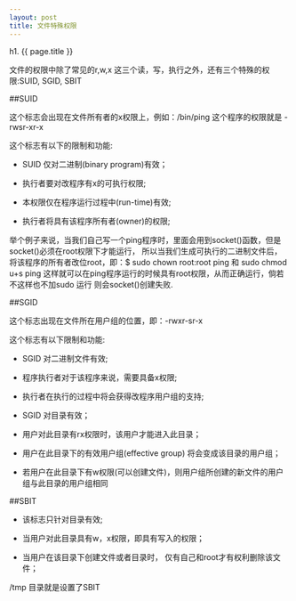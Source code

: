 ```yaml
---
layout: post
title: 文件特殊权限
---
```


h1. {{ page.title }}

文件的权限中除了常见的r,w,x 这三个读，写，执行之外，还有三个特殊的权限:SUID, SGID, SBIT

##SUID

这个标志会出现在文件所有者的x权限上，例如：/bin/ping 这个程序的权限就是 -rwsr-xr-x

这个标志有以下的限制和功能:
* SUID 仅对二进制(binary program)有效；

* 执行者要对改程序有x的可执行权限;

* 本权限仅在程序运行过程中(run-time)有效;

* 执行者将具有该程序所有者(owner)的权限;

举个例子来说，当我们自己写一个ping程序时，里面会用到socket()函数，但是socket()必须在root权限下才能运行，
所以当我们生成可执行的二进制文件后，将该程序的所有者改位root，即：$ sudo chown root:root ping 和
sudo chmod u+s ping 这样就可以在ping程序运行的时候具有root权限，从而正确运行，倘若不这样也不加sudo 运行
则会socket()创建失败.

##SGID

这个标志出现在文件所在用户组的位置，即：-rwxr-sr-x

这个标志有以下限制和功能:
* SGID 对二进制文件有效;

* 程序执行者对于该程序来说，需要具备x权限;

* 执行者在执行的过程中将会获得改程序用户组的支持;

* SGID 对目录有效；

* 用户对此目录有rx权限时，该用户才能进入此目录；

* 用户在此目录下的有效用户组(effective group) 将会变成该目录的用户组；

* 若用户在此目录下有w权限(可以创建文件)，则用户组所创建的新文件的用户组与此目录的用户组相同

##SBIT

* 该标志只针对目录有效;

* 当用户对此目录具有w，x权限，即具有写入的权限；

* 当用户在该目录下创建文件或者目录时， 仅有自己和root才有权利删除该文件；

/tmp 目录就是设置了SBIT